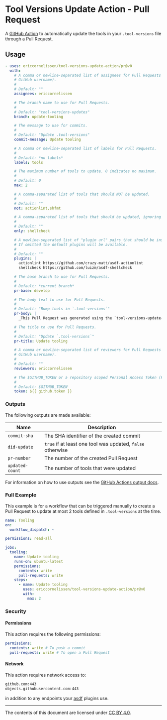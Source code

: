 <!-- SPDX-License-Identifier: CC-BY-4.0 -->

# Tool Versions Update Action - Pull Request

A [GitHub Action] to automatically update the tools in your `.tool-versions`
file through a Pull Request.

## Usage

```yml
- uses: ericcornelissen/tool-versions-update-action/pr@v0
  with:
    # A comma or newline-separated list of assignees for Pull Requests (by their
    # GitHub username).
    #
    # Default: ""
    assignees: ericcornelissen

    # The branch name to use for Pull Requests.
    #
    # Default: "tool-versions-updates"
    branch: update-tooling

    # The message to use for commits.
    #
    # Default: "Update .tool-versions"
    commit-message: Update tooling

    # A comma or newline-separated list of labels for Pull Requests.
    #
    # Default: *no labels*
    labels: tools

    # The maximum number of tools to update. 0 indicates no maximum.
    #
    # Default: 0
    max: 2

    # A comma-separated list of tools that should NOT be updated.
    #
    # Default: ""
    not: actionlint,shfmt

    # A comma-separated list of tools that should be updated, ignoring others.
    #
    # Default: ""
    only: shellcheck

    # A newline-separated list of "plugin url" pairs that should be installed.
    # If omitted the default plugins will be available.
    #
    # Default: ""
    plugins: |
      actionlint https://github.com/crazy-matt/asdf-actionlint
      shellcheck https://github.com/luizm/asdf-shellcheck

    # The base branch to use for Pull Requests.
    #
    # Default: *current branch*
    pr-base: develop

    # The body text to use for Pull Requests.
    #
    # Default: "Bump tools in `.tool-versions`"
    pr-body: |
      _This Pull Request was generated using the `tool-versions-update-action`_

    # The title to use for Pull Requests.
    #
    # Default: "Update `.tool-versions`"
    pr-title: Update tooling

    # A comma or newline-separated list of reviewers for Pull Requests (by their
    # GitHub username).
    #
    # Default: ""
    reviewers: ericcornelissen

    # The $GITHUB_TOKEN or a repository scoped Personal Access Token (PAT).
    #
    # Default: $GITHUB_TOKEN
    token: ${{ github.token }}
```

### Outputs

The following outputs are made available:

| Name            | Description                                                |
| --------------- | ---------------------------------------------------------- |
| `commit-sha`    | The SHA identifier of the created commit                   |
| `did-update`    | `true` if at least one tool was updated, `false` otherwise |
| `pr-number`     | The number of the created Pull Request                     |
| `updated-count` | The number of tools that were updated                      |

For information on how to use outputs see the [GitHub Actions output docs].

### Full Example

This example is for a workflow that can be triggered manually to create a Pull
Request to update at most 2 tools defined in `.tool-versions` at the time.

```yml
name: Tooling
on:
  workflow_dispatch: ~

permissions: read-all

jobs:
  tooling:
    name: Update tooling
    runs-on: ubuntu-latest
    permissions:
      contents: write
      pull-requests: write
    steps:
      - name: Update tooling
        uses: ericcornelissen/tool-versions-update-action/pr@v0
        with:
          max: 2
```

### Security

#### Permissions

This action requires the following permissions:

```yml
permissions:
  contents: write # To push a commit
  pull-requests: write # To open a Pull Request
```

#### Network

This action requires network access to:

```txt
github.com:443
objects.githubusercontent.com:443
```

in addition to any endpoints your [asdf] plugins use.

---

The contents of this document are licensed under [CC BY 4.0].

[asdf]: https://asdf-vm.com/
[cc by 4.0]: https://creativecommons.org/licenses/by/4.0/
[github action]: https://github.com/features/actions
[github actions output docs]: https://help.github.com/en/actions/reference/contexts-and-expression-syntax-for-github-actions#steps-context
